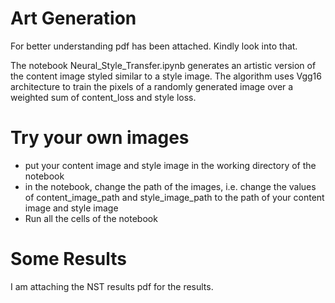 # Art Generation
For better understanding pdf has been attached. Kindly look into that.

The notebook Neural_Style_Transfer.ipynb generates an artistic version of the content image styled similar to a style image. The algorithm
uses Vgg16 architecture to train the pixels of a randomly generated image over a weighted sum of content_loss and style loss.

# Try your own images

- put your content image and style image in the working directory of the notebook
- in the notebook, change the path of the images, i.e. change the values of content_image_path and style_image_path to the path of your content image and style image
- Run all the cells of the notebook

# Some Results
I am attaching the NST results pdf for the results.
